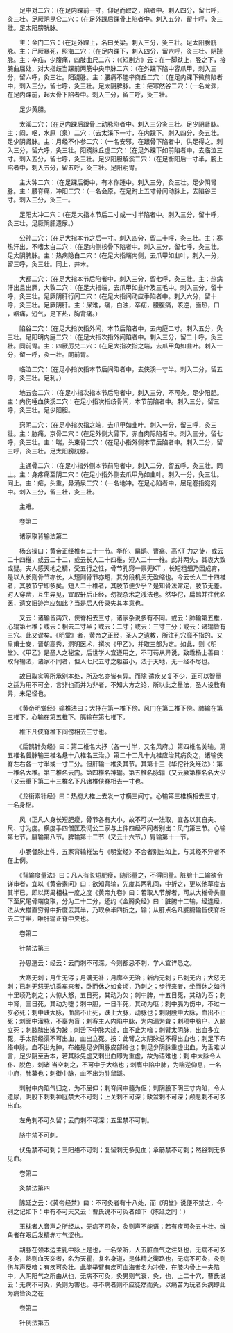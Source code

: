 <!-- { "loadSidebar": true } -->
　　足中对二穴：（在足内踝前一寸，仰足而取之，陷者中。刺入四分，留七呼，灸三壮。足厥阴昆仑二穴：（在足外踝后踝骨上陷者中。刺入五分，留十呼，灸三壮。足太阳膀胱脉。

　　主：金门二穴：（在足外踝上，名曰关梁。刺入三分，灸三壮。足太阳膀胱脉。主：尸厥暴死，照海二穴：（在足内踝下，刺入四分，留六呼，灸三壮。阴跷脉。主：卒疝，少腹痛，四肢曲尺二穴：（《短剧方》云：在一脚趺上，胫之下，接腕曲屈处，对大指歧当踝前两筋中央申脉二穴：（在外踝下陷中容爪甲，刺入三分，留六呼，灸三壮。阳跷脉。主：腰痛不能举商丘二穴：（在足内踝下微前陷者中，刺入三分，留七呼，灸三壮。足太阴脾脉。主：疟寒然谷二穴：（一名龙渊，在足内踝前，起大骨下陷者中。刺入三分，留三呼，灸三壮。

　　足少黄胆。

　　太溪二穴：（在足内踝后跟骨上动脉陷者中。刺入三分灸三壮。足少阴肾脉。主：闷，呕，水原（泉）二穴：（去太溪下一寸，在内踝下。刺入四分，灸五壮。足少阴肾脉。主：月经不仆参二穴：（一名安邪，在跟骨下陷者中，供足得之。刺入三分，留六呼，灸三壮。阳跷脉丘虚二穴：（在足外踝下如前陷者中，去临泣三寸。刺入五分，留七呼，灸三壮。足少阳胆解溪二穴：（在足衡阳后一寸半，腕上陷者中，刺入五分，留五呼，灸三壮。足阳明胃。

　　主大钟二穴：（在足踝后街中，有本作踵中。刺入三分，灸三壮。足少阴肾脉。主：腰脊痛，冲阳二穴：（一名会原。在足跗上五寸骨间动脉上，去陷谷三寸。刺入三分，灸三一。

　　足阳太冲二穴：（在足大指本节后二寸或一寸半陷者中。刺入三分，留十呼，灸三壮。足厥阴肝遗尿。）

　　公孙二穴：（在足大指本节之后一寸。刺入四分，留二十呼，灸三壮。主：寒热汗出，不嗜太白二穴：（在足内侧核骨下陷者中。刺入三分，留七呼，灸三壮。足太阴脾脉。主：热病隐白二穴：（在足大指端内侧，去爪甲如韭叶，刺入一分，留三呼，灸三壮。同上，井木。

　　大都二穴：（在足大指本节后陷者中，刺入三分，留七呼，灸三壮。主：热病汗出且出厥，大敦二穴：（在足大指端，去爪甲如韭叶及三毛中。刺入三分，留十呼，灸三壮。足厥阴肝行间二穴：（在足大指间动应手陷者中。刺入六分，留十呼，灸三壮。足厥阴肝。主：尿难，痛，白浊，卒疝，腰腹痛，咳逆，面热，口 ，咽痛，短气，足下热，胸背痛。）

　　陷谷二穴：（在足大指次指外间，本节后陷者中，去内庭二寸。刺入五分，灸三壮。足阳明内庭二穴：（在足大指次指外间陷者中。刺入三分，留二十呼，灸三壮。同前胃。主：四厥厉兑二穴：（在足大指次指之端，去爪甲角如韭叶。刺入一分，留一呼，灸一壮。同前胃。

　　临泣二穴：（在足小指次指本节后间陷者中，去侠溪一寸半。刺入二分，留五呼，灸三壮。足利。）

　　地五会二穴：（在足小指次指本节后陷者中。刺入三分，不可灸。足少阳胆。主：内伤唾血侠溪二穴：在足小指次指歧骨间，本节前陷者中。刺入三分，留三呼，灸三壮。足少阳胆。

　　窍阴二穴：（在足小指次指之端，去爪甲如韭叶。刺入一分，留三呼，灸三壮。主：胁痛，京骨二穴：（在足外侧大骨下，赤白肉际陷者中。刺入三分，留七呼，灸三壮。主：喘，头束骨二穴：（在足小指外侧本节后陷者中。刺入二分，留三呼，灸三壮。足太阳膀胱脉。

　　主通骨二穴：（在足小指外侧本节前陷者中。刺入二分，留五呼，灸三壮。同上。主：身疼痛至阴二穴：（在足小指外侧去爪甲角如韭叶。刺入一分，灸三壮。同上。主：疟，头重，鼻涌泉二穴：（一名地冲。在足心陷者中，屈足卷指宛宛中。刺入三分，留三壮，灸三壮。

　　主难。

　　卷第二

　　诸家取背输法第二

　　杨玄操曰：黄帝正经椎有二十一节。华佗、扁鹊、曹翕、高KT 力之徒，或云二十四椎，或云二十二，或云长人二十四椎，短人二十一椎。此并两失，其衷大致或疑。夫人感天地之精，受五行之性，骨节孔窍一禀无KT ，长短粗细乃因成育，是以人长则骨节亦长，人短则骨节亦短，其分段机关无盈缩也。今云长人二十四椎者，其肢节宁即多矣。短人二十椎者，其肢节便少乎？是知骨法常定，肢节无差。时人穿凿，互生异见，宜取轩后正经，勿视杂术之浅法也。然华佗，扁鹊并往代名医，遗文旧迹岂应如此？当是后人传录失其本意也。

　　又云：诸输皆两穴，侠脊相去三寸，诸家杂说多有不同。或云：肺输第五椎，心输第七椎；或云：相去二寸半；或云：二寸；或云：三寸三分；或云：诸输皆有三穴。此又谬矣。《明堂》者，黄帝之正经，圣人之遗教，所注孔穴靡不指的。又皇甫士安，晋朝高秀，洞明医术，撰次《甲乙》，并取三部为定。如此，则《明堂》、《甲乙》是圣人之秘宝，后世学人宜遵用之，不可苟从异说，致乖杨上善曰：取背输法，诸家不同者，但人七尺五寸之躯虽小，法于天地，无一经不尽也。

　　故日取实等所承别本处，所及名亦皆有异。而除 遣疾又复不少，正可以智量之适为用不可全，言非也而并为非者，不知大方之论，所以此之量法，圣人设教有异，未足怪也。

　　《黄帝明堂经》输椎法曰：大抒在第一椎下傍。风门在第二椎下傍。肺输在第三椎下。心输在第五椎下。膈输在第七椎下。

　　椎下凡侠脊椎下间傍相去三寸也。

　　《扁鹊针灸经》曰：第二椎名大抒（各一寸半，又名风府。）第四椎名关输。第五椎名督脉输三椎名悬十八椎名三治。）第二十二凡十九椎应治其病灸之，诸输侠脊左右各一寸半或一寸二分。但肝输一椎灸其节。其第十三《华佗针灸经法》：第一椎名大椎。第三椎名云门。第四椎名神输。第五椎名脉输（又云厥第椎名名大少（又云重下第二十三椎名下凡诸椎侠脊相去一寸也。

　　《龙衔素针经》曰：热府大椎上去发一寸横三间寸。心输第三椎横相去三寸，一名身枢。

　　风（正凡人身长短肥瘦，骨节各有大小，故不可以一法取，宜各以其自夫、尺、寸为度。横度手四僧匡及彻公二家与上件四经不同者别出：风门第三节。心输第七节。膈输第八节。脾输第十二节（又云十六节。）胃输第十一节。

　　小肠督脉上件，五家背输椎法与《明堂经》不合者别出如上，与其经不异者不在上例。

　　《背输度量法》曰：凡人有长短肥瘦，随形量之，不得同量。脏腑十二输欲令详审者，宜以《黄帝素问》曰：欲知背输，先度其两乳间，中折之，更以他草度去其半已，即以两禺相柱一度之度《黄帝九卷》曰：若取人节解者，可从大椎骨头直下至尻尾骨端度取，分为二十二分，还约《金腾灸经》曰：脏腑十二输，经连经，法从大椎直穷骨中折度去其半，乃取余半四折之，输；从肝点名凡脏腑输皆侠脊相去二寸半，唯肝输正脊中央也。

　　卷第二

　　针禁法第三

　　孙思邈云：经云：云门刺不可深。今则都忌不刺，学人宜详悉之。

　　大寒无刺；月生无泻；月满无补；月廓空无治；新内无刺；已刺无内；大怒无刺；已刺无怒无饥乘车来者，卧而休之如食顷，乃刺之；步行来者，坐而休之如行十里顷乃刺之；大惊大怒，五日死，其动为欠；刺中脾，十五日死，其动为吞；刺中肾，三日死，其动为嚏；刺中胆，一日半死，其动为呕；刺中膈为伤中，不过一岁必死；刺中趺大脉，血出不止死，趺上大脉，动脉也；刺阴股中大脉，血出不止死；刺面中溜脉，不辜为盲；刺客主人内陷中脉，为内漏为聋；刺项中脑户，入脑立死；刺膝膑出液为跛；刺舌下中脉大过，血不止为喑；刺臂太阴脉，出血多立死，手太阴经渠不可出血，血出立死。按：此臂之太阴脉总不得出血也；刺足下布络中脉，血不出为肿，布络是足少阴脉皮部络也；刺足少阴脉重虚出血，为舌难以言，足少阴至舌本，若其脉先虚又刺出血即为重虚，故为语难也；刺 中大脉令人仆、脱色，刺诸 当空刺之，不可中于大络也；刺膺中陷中肺，为喘逆仰息，一名中府，肺募也；刺街中脉，血不出为肿鼠鼷。

　　刺肘中内陷气归之，为不屈伸；刺脊间中髓为伛；刺阴股下阴三寸内陷，令人遗尿，阴股下刺刺神庭禁大不可刺；上关刺不可深；缺盆刺不可深；颅息刺不可多出血。

　　左角刺不可久留；云门刺不可深；五里禁不可刺。

　　脐中禁不可刺。

　　伏兔禁不可刺；三阳络不可刺；复留刺无多见血；承筋禁不可刺；然谷刺无多见血。

　　卷第二

　　灸禁法第四

　　陈延之云：《黄帝经禁》曰：不可灸者有十八处，而《明堂》说便不禁之，今别之记如下：中有不可天又云：曹氏说不可灸者如下（陈延之同：）

　　玉枕者人音声之所经从，无病不可灸，灸则声不能语；若有疾可灸五十壮。维角者在眼后发精赤寸气涩也。

　　胡脉在颈本边主乳中脉上是也，一名荣听，人五脏血气之注处也，无病不可多多灸，熟则血天突者，名为天瞿，复名身道，是体精之衢路也，无病不可灸，灸则伤与声反喑；有疾可灸壮。此能举臂有疾可血海者名为冲使，在膝内骨上一夫陷中，人阴阳气之所由从也，无病不可灸，灸男则气衰，灸，也，上二十穴，曹氏说云：无病不可灸，灸则为害也。寻不病者则不应徒然而灸，以痛苦为玩者头病即此为病皆灸之在

　　卷第二

　　针例法第五

